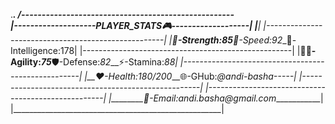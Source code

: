 .____________________________________________________.
/----------------------------------------------------\
|--------------------PLAYER_STATS_🎮-------------------|
|____________________________________________________|
|----------------------------------------------------|
|__🌟-Strength:_85___💨-Speed:_92___🧠-Intelligence:178|
|----------------------------------------------------| 
|__🏃‍♂️-Agility:_75___🛡️-Defense:_82___⚡-Stamina:_88|
|----------------------------------------------------|
|__❤️-Health:_180/200____🌐-GHub:_@andi-basha-----|
|----------------------------------------------------|
|----------------------------------------------------|
|________📧-Email:_andi.basha@gmail.com_____________|
|____________________________________________________|

